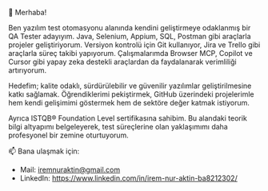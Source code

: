 👋 Merhaba!  

Ben yazılım test otomasyonu alanında kendini geliştirmeye odaklanmış bir QA Tester adayıyım. Java, Selenium, Appium, SQL, Postman gibi araçlarla projeler geliştiriyorum. Versiyon kontrolü için Git kullanıyor, Jira ve Trello gibi araçlarla süreç takibi yapıyorum. Çalışmalarımda Browser MCP, Copilot ve Cursor gibi yapay zeka destekli araçlardan da faydalanarak verimliliği artırıyorum.

Hedefim; kalite odaklı, sürdürülebilir ve güvenilir yazılımlar geliştirilmesine katkı sağlamak. Öğrendiklerimi pekiştirmek, GitHub üzerindeki projelerimle hem kendi gelişimimi göstermek hem de sektöre değer katmak istiyorum.

Ayrıca ISTQB® Foundation Level sertifikasına sahibim. Bu alandaki teorik bilgi altyapımı belgeleyerek, test süreçlerine olan yaklaşımımı daha profesyonel bir zemine oturtuyorum.

📫 Bana ulaşmak için:  
- Mail: iremnuraktin@gmail.com
- LinkedIn: https://www.linkedin.com/in/irem-nur-aktin-ba8212302/



